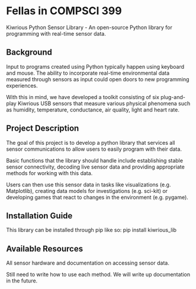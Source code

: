 # Fellas in COMPSCI 399
Kiwrious Python Sensor Library - An open-source Python library for programming with real-time sensor data. 

## Background  
Input to programs created using Python typically happen using keyboard and mouse. The ability to incorporate real-time
environmental data measured through sensors as input could open doors to new programming experiences.

With this in mind, we have developed a toolkit consisting of six plug-and-play Kiwrious USB sensors that measure various physical phenomena such as humidity, temperature, conductance, air quality, light and heart rate.

## Project Description
The goal of this project is to develop a python library that services all sensor communications to allow users to easily program with their data.

Basic functions that the library should handle include establishing stable sensor connectivity, decoding live sensor data and
providing appropriate methods for working with this data.

Users can then use this sensor data in tasks like visualizations (e.g. Matplotlib), creating data models for investigations (e.g. sci-kit) or developing games that react to changes in the environment (e.g. pygame).

## Installation Guide
This library can be installed through pip like so:
pip install kiwrious_lib

## Available Resources
All sensor hardware and documentation on accessing sensor data.

Still need to write how to use each method. We will write up documentation in the future.
